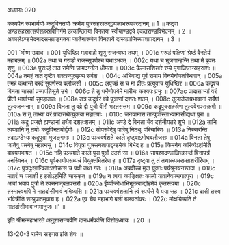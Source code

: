 अध्यायः 020

कश्यपेन स्वभार्ययोः कद्रूविनतयोः क्रमेण पुत्रसहस्रतद्द्वयलाभरूपवरदानम् ॥ 1 ॥ कद्र्वा अण्डसहस्रात्सर्पसहस्रविनिर्गमे उत्कण्ठितया विनतया स्वीयाण्डद्वये एकतराण्डविभेदनम् ॥ 2 ॥ अकालेऽण्डभेदनादसमग्राङ्गतया जातेनारूपेण विनतायै दास्यप्राप्तिरूपशापदानम् ॥ 3 ॥

001	`भीष्म उवाच ।
001	युधिष्ठिर महाबाहो शृणु राजन्यथा तथम् ।
001c	गरुडं पक्षिणां श्रेष्ठं वैनतेयं महाबलम् ॥
002a	तथा च गरुडो राजन्सुपर्णश्च यथाऽभवत् ।
002c	यथा च भुजगान्हन्ति तथा मे ब्रुवतः शृणु ॥
003a	पुराऽहं तात रामेणि जामदग्न्येन धीमता ।
003c	कैलासशिखरे रम्ये मृगान्निघ्नन्सहस्रशः ॥
004a	तमहं तात दृष्टैव शस्त्रण्युत्सृज्य सर्वशः ।
004c	अभिवाद्य पूर्वं रामाय विनयेनोपतस्थिवान् ॥
005a	तमहं कथान्ते वरदं सुपर्णस्य बलौजसी ।
005c	अपृच्छं स च मां प्रीतः प्रत्युवाच युधिष्ठिर ॥
006a	कद्रूश्च विनता चास्तां प्रजापतिसुते उभे ।
006c	ते तु धर्मेणोपयेमे मारीचः कश्यपः प्रभुः ॥
007ac	प्रादात्ताभ्यां वरं प्रीतो भार्याभ्यां सुमहातपाः ॥
008a	तत्र कद्रूर्वरं वव्रे पुत्राणां दशतः शतम् ।
008c	तुल्यतेजःप्रभावानां सर्वेषां तुल्यजन्मनाम् ॥
009a	विनता तु वव्रे द्वौ पुत्रौ वीरौ भरतसत्तम ।
009c	कद्रूपुत्रसहस्रेण तुल्यवेगपराक्रमौ ॥
010a	स तु ताभ्यां वरं प्रादात्तथेत्युक्त्वा महातपाः ।
010c	जनयामास तान्पुत्रांस्ताभ्यामासीद्यथा पुरा ॥
011a	कद्रूः प्रजज्ञे ह्यण्डानां तथैव दशतःशतम् ।
011c	अण्डे द्वे विनता चैव दर्शनीयतरे शुभे ॥
012a	तानि त्वण्डानि तु तयोः कद्रूविनतयोर्द्वयोः ।
012c	सोपस्वेदेषु पात्रेषु निदधुः परिचारिणः ॥
013a	निस्सरन्ति तदाऽण्डेभ्यः कद्रूपुत्रा भुजङ्गमाः ।
013c	पञ्चवर्षशते काले दृष्ट्वाऽमोघबलौजसः ॥
014a	विनता तेषु जातेषु पन्नगेषु महात्मसु ।
014c	विपुत्रा पुत्रसनतापाद्दण्डमेकं बिभेद ह ॥
015a	किमनेन करिष्येऽहमिति वाक्यमभाषत ।
015c	नहि पञ्चशते काले पुरा पुत्रौ ददर्श सा ॥
016a	सापश्यदण्डान्निष्क्रान्तं विनापत्रं मनस्विनम् ।
016c	पूर्वकायोपसम्पन्नं वियुक्तमितरेण ह ॥
017a	दृष्ट्वा तु तं तथारूपमसमग्रशरीरिणम् ।
017c	पुत्रदुःखान्विताऽशोचत्स च पक्षी तथा गतः ॥
018a	अब्रवीच्च मुदा युक्तः पर्यश्रुनयनस्तदा ।
018c	मातरं च पलाशी ह हतोऽहमिति चासकृत् ॥
019a	न त्वया काङ्क्षितः कालो यावानेवात्यगात्पुरा ।
019c	आवां भवाव पुत्रौ ते श्वसनाद्बलवत्तरौ ॥
020a	ईर्ष्याक्रोधाभिभूतत्वाद्योहमेवं कृतस्त्वया ।
020c	तस्मात्त्वमपि मे मातर्दासीभावं गमिष्यसि ॥
021a	पञ्चवर्षशतानि त्वं स्पर्धसे वै यया सह ।
021c	दासी तस्या भवित्रीति साश्रुपातमुवाच ह ॥
022a	एष चैव महाभागे बली बलवतांवरः ।
022c	मोक्षयिष्यति ते मातर्दासीभावान्ममानुजः ॥' ॥

इति श्रीमन्महाभारते अनुशासनपर्वणि दानधर्मपर्वणि विंशोऽध्यायः ॥ 20 ॥

13-20-3 रामेण सङ्गत इति शेषः ॥

